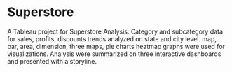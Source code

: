 # Superstore
A Tableau project for Superstore Analysis.
Category and subcategory data for sales, profits, discounts trends analyzed on state and city level. map, bar, area, dimension, three maps, pie charts heatmap graphs were used for visualizations. Analysis were summarized on three interactive dashboards and presented with a storyline.


